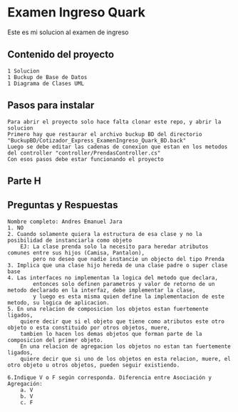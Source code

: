 # Examen Ingreso Quark
Este es mi solucion al examen de ingreso

## Contenido del proyecto
    1 Solucion
    1 Buckup de Base de Datos
    1 Diagrama de Clases UML

## Pasos para instalar

    Para abrir el proyecto solo hace falta clonar este repo, y abrir la solucion
    Primero hay que restaurar el archivo buckup BD del directorio "BuckupBD/Cotizador_Express_ExamenIngreso_Quark_BD.back"
    Luego se debe editar las cadenas de conexion que estan en los metodos del controller "controller/PrendasController.cs"
    Con esos pasos debe estar funcionando el proyecto

## Parte H
## Preguntas y Respuestas
    Nombre completo: Andres Emanuel Jara
    1. NO
    2. Cuando solamente quiera la estructura de esa clase y no la posibilidad de instanciarla como objeto
        EJ: La clase prenda solo la necesito para heredar atributos comunes entre sus hijos (Camisa, Pantalon),
            pero no deseo que nadie instancie un objecto del tipo Prenda
    3. Implica que una clase hijo hereda de una clase padre o super clase base
    4. Las interfaces no implementan la logica del metodo que declara,
            entonces solo definen parametros y valor de retorno de un metodo declarado en la interfaz, debe implementar la clase,
            y luego es esta misma quien define la implementacion de este metodo, su logica de aplicacion.
    5. En una relacion de composicion los objetos estan fuertemente ligados,
        quiere decir que si el objeto que tiene como atributos este otro objeto o esta constituido por otros objetos, muere,
        tambien lo hacen los demas objetos que forman parte de la composicion del primer objeto.
        En una relacion de agregacion los objetos no estan tan fuertemente ligados,
        quiere decir que si uno de los objetos en esta relacion, muere, el otro objeto u otros objetos, pueden seguir existiendo.

    6.Indique V o F según corresponda. Diferencia entre Asociación y Agregación:
        a. V
        b. V
        c. F
